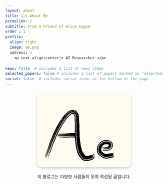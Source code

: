 ```yaml
---
layout: about
title: 🇰🇷 About Me
permalink: /
subtitle: From a Friend of Alice Eggie
order : 1 
profile:
  align: right
  image: me.png
  address: >
    <p text-align:center;> AI Researcher </p>

news: false  # includes a list of news items
selected_papers: false # includes a list of papers marked as "selected={true}"
social: false  # includes social icons at the bottom of the page
---
```


<style>
.styled-image {
    width: 300px;
    border-radius: 15px;
    box-shadow: 0 4px 8px rgba(0, 0, 0, 0.2);
    margin: 20px auto;
    transition: transform 0.3s ease;
    display: block;
}
.styled-image:hover {
    transform: scale(1.05);
}
</style>

<img src="assets/img/ae.jpeg" class="styled-image">

<p style="text-align:center;">
이 블로그는 다양한 사람들이 모여 작성된 글입니다.
</p>

